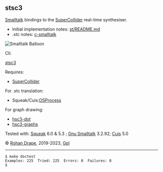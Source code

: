 stsc3
-----

[Smalltalk](http://archive.org/details/byte-magazine-1981-08/) bindings to the
[SuperCollider](http://audiosynth.com/) real-time synthesiser.

- Initial implementation notes: [st/README.md](http://rohandrape.net/?t=stsc3&e=st/README.md)
- _.stc_ notes: [c-smalltalk](https://rohandrape.net/?t=stsc3&e=md/c-smalltalk.md)

![Smalltalk Balloon](http://rohandrape.net/sw/stsc3/lib/png/smalltalk-balloon.png)

Cli:

[stsc3](http://rohandrape.net/?t=stsc3&e=md/stsc3.md)

Requires:

- [SuperCollider](http://audiosynth.com/)

For .stc translation:

- Squeak/Cuis:[OSProcess](http://wiki.squeak.org/squeak/708)

For graph drawing:

- [hsc3-dot](http://rohandrape.net/?t=hsc3-dot)
- [hsc3-graphs](http://rohandrape.net/?t=hsc3-graphs)

Tested with:
 [Squeak](http://squeak.org/) 6.0 & 5.3 ;
 [Gnu Smalltalk](http://www.gnu.org/software/smalltalk/) 3.2.92;
 [Cuis](http://cuis-smalltalk.org/) 5.0

© [Rohan Drape](http://rohandrape.net/), 2019-2023, [Gpl](http://gnu.org/copyleft/)

* * *

```
$ make doctest
Examples: 225  Tried: 225  Errors: 0  Failures: 0
$
```
